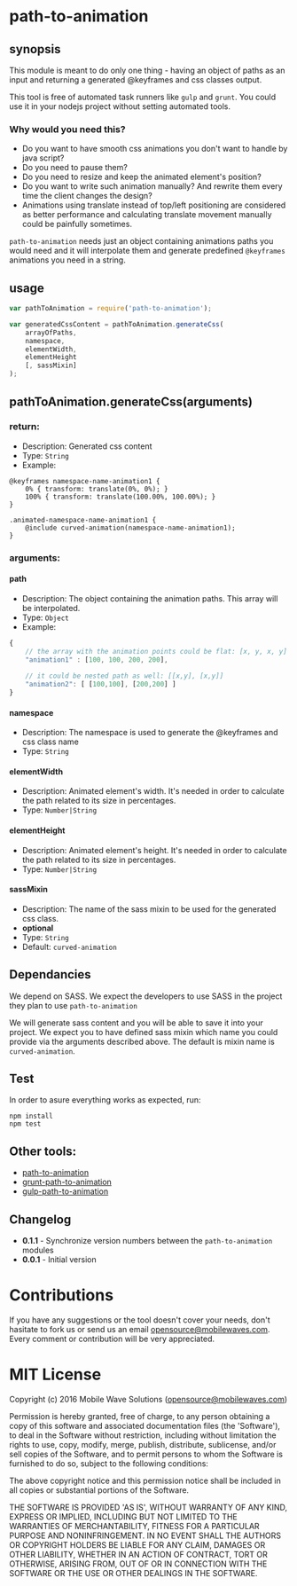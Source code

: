 # path-to-animation

## synopsis
This module is meant to do only one thing - having an object of paths as an input and returning a generated @keyframes and css classes output.

This tool is free of automated task runners like `gulp` and `grunt`. You could use it in your nodejs project without setting automated tools.

### Why would you need this?
* Do you want to have smooth css animations you don't want to handle by java script?
* Do you need to pause them?
* Do you need to resize and keep the animated element's position?
* Do you want to write such animation manually? And rewrite them every time the client changes the design?
* Animations using translate instead of top/left positioning are considered as better performance and calculating translate movement manually could be painfully sometimes.

`path-to-animation` needs just an object containing animations paths you would need and it will interpolate them and generate predefined `@keyframes` animations you need in a string.

## usage

```js
var pathToAnimation = require('path-to-animation');

var generatedCssContent = pathToAnimation.generateCss(
	arrayOfPaths,
	namespace,
	elementWidth,
	elementHeight
	[, sassMixin]
);
```
## pathToAnimation.generateCss(arguments)

### return:
* Description: Generated css content
* Type: `String`
* Example:

```
@keyframes namespace-name-animation1 {
	0% { transform: translate(0%, 0%); }
	100% { transform: translate(100.00%, 100.00%); }
}

.animated-namespace-name-animation1 {
	@include curved-animation(namespace-name-animation1);
}
```

### arguments:
#### path
* Description: The object containing the animation paths. This array will be interpolated.
* Type: `Object`
* Example:

```js
{
	// the array with the animation points could be flat: [x, y, x, y]
	"animation1" : [100, 100, 200, 200],
	
	// it could be nested path as well: [[x,y], [x,y]]
	"animation2": [ [100,100], [200,200] ]
}
```
#### namespace
* Description: The namespace is used to generate the @keyframes and css class name
* Type: `String`

#### elementWidth
* Description: Animated element's width. It's needed in order to calculate the path related to its size in percentages.
* Type: `Number|String`

#### elementHeight
* Description: Animated element's height. It's needed in order to calculate the path related to its size in percentages.
* Type: `Number|String`

#### sassMixin
* Description: The name of the sass mixin to be used for the generated css class.
* **optional**
* Type: `String`
* Default: `curved-animation`

## Dependancies
We depend on SASS. We expect the developers to use SASS in the project they plan to use `path-to-animation`

We will generate sass content and you will be able to save it into your project. We expect you to have defined sass mixin which name you could provide via the arguments described above. The default is mixin name is `curved-animation`.

## Test
In order to asure everything works as expected, run:

```
npm install
npm test
```

## Other tools:
* [path-to-animation](https://github.com/MobileWaves/path-to-animation)
* [grunt-path-to-animation](https://github.com/MobileWaves/grunt-path-to-animation)
* [gulp-path-to-animation](https://github.com/MobileWaves/gulp-path-to-animation)

## Changelog
* **0.1.1** - Synchronize version numbers between the `path-to-animation` modules
* **0.0.1** - Initial version

# Contributions
If you have any suggestions or the tool doesn't cover your needs, don't hasitate to fork us or send us an email <opensource@mobilewaves.com>. Every comment or contribution will be very appreciated.


# MIT License

Copyright (c) 2016 Mobile Wave Solutions (<opensource@mobilewaves.com>)

Permission is hereby granted, free of charge, to any person obtaining a copy of this software and associated documentation files (the 'Software'), to deal in the Software without restriction, including without limitation the rights to use, copy, modify, merge, publish, distribute, sublicense, and/or sell copies of the Software, and to permit persons to whom the Software is furnished to do so, subject to the following conditions:

The above copyright notice and this permission notice shall be included in all copies or substantial portions of the Software.

THE SOFTWARE IS PROVIDED 'AS IS', WITHOUT WARRANTY OF ANY KIND, EXPRESS OR IMPLIED, INCLUDING BUT NOT LIMITED TO THE WARRANTIES OF MERCHANTABILITY, FITNESS FOR A PARTICULAR PURPOSE AND NONINFRINGEMENT. IN NO EVENT SHALL THE AUTHORS OR COPYRIGHT HOLDERS BE LIABLE FOR ANY CLAIM, DAMAGES OR OTHER LIABILITY, WHETHER IN AN ACTION OF CONTRACT, TORT OR OTHERWISE, ARISING FROM, OUT OF OR IN CONNECTION WITH THE SOFTWARE OR THE USE OR OTHER DEALINGS IN THE SOFTWARE.